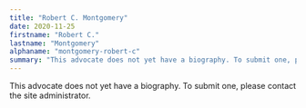 ```yaml
---
title: "Robert C. Montgomery"
date: 2020-11-25
firstname: "Robert C."
lastname: "Montgomery"
alphaname: "montgomery-robert-c"
summary: "This advocate does not yet have a biography. To submit one, please contact the site administrator."
---
```

This advocate does not yet have a biography. To submit one, please contact the site administrator.

